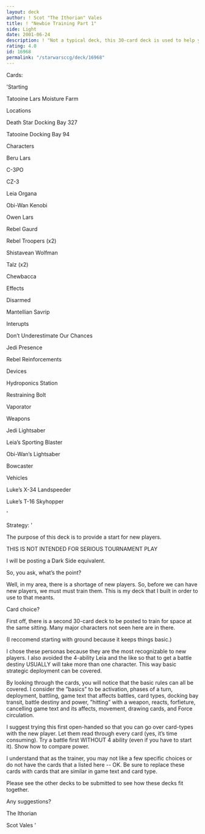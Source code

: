 ```yaml
---
layout: deck
author: ! Scot "The Ithorian" Vales
title: ! "Newbie Training Part 1"
side: Light
date: 2001-06-24
description: ! "Not a typical deck, this 30-card deck is used to help you teach a new player.  A follow-up is upcoming..."
rating: 4.0
id: 16968
permalink: "/starwarsccg/deck/16968"
---
```

Cards: 

'Starting

Tatooine Lars Moisture Farm



Locations

Death Star Docking Bay 327

Tatooine Docking Bay 94



Characters

Beru Lars

C-3PO

CZ-3

Leia Organa

Obi-Wan Kenobi

Owen Lars

Rebel Gaurd

Rebel Troopers (x2)

Shistavean Wolfman

Talz (x2)

Chewbacca



Effects

Disarmed

Mantellian Savrip



Interupts

Don’t Underestimate Our Chances

Jedi Presence

Rebel Reinforcements



Devices

Hydroponics Station

Restraining Bolt

Vaporator



Weapons

Jedi Lightsaber

Leia’s Sporting Blaster

Obi-Wan’s Lightsaber

Bowcaster



Vehicles

Luke’s X-34 Landspeeder

Luke’s T-16 Skyhopper

'

Strategy: '

The purpose of this deck is to provide a start for new players.


THIS IS NOT INTENDED FOR SERIOUS TOURNAMENT PLAY


I will be posting a Dark Side equivalent.


So, you ask, what’s the point?


Well, in my area, there is a shortage of new players.  So, before we can have new players, we must must train them.  This is my deck that I built in order to use to that meants.


Card choice?


First off, there is a second 30-card deck to be posted to train for space at the same sitting.  Many major characters not seen here are in there.

(I reccomend starting with ground because it keeps things basic.)


I chose these personas because they are the most recognizable to new players.  I also avoided the 4-ability Leia and the like so that to get a battle destiny USUALLY will take more than one character.  This way basic strategic deployment can be covered.


By looking through the cards, you will notice that the basic rules can all be covered.  I consider the ”basics” to be activation, phases of a turn, deployment, battling, game text that affects battles, card types, docking bay transit, battle destiny and power, ”hitting” with a weapon, reacts, forfieture, cancelling game text and its affects, movement, drawing cards, and Force circulation.


I suggest trying this first open-handed so that you can go over card-types with the new player.  Let them read through every card (yes, it’s time consuming).  Try a battle first WITHOUT 4 ability (even if you have to start it).  Show how to compare power.


I understand that as the trainer, you may not like a few specific choices or do not have the cards that a listed here -- OK.  Be sure to replace these cards with cards that are similar in game text and card type.


Please see the other decks to be submitted to see how these decks fit together.


Any suggestions?


The Ithorian

Scot Vales  '
